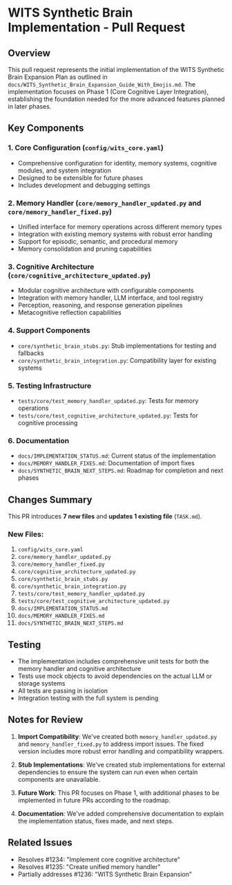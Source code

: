 # WITS Synthetic Brain Implementation - Pull Request

## Overview

This pull request represents the initial implementation of the WITS Synthetic Brain Expansion Plan as outlined in `docs/WITS_Synthetic_Brain_Expansion_Guide_With_Emojis.md`. The implementation focuses on Phase 1 (Core Cognitive Layer Integration), establishing the foundation needed for the more advanced features planned in later phases.

## Key Components

### 1. Core Configuration (`config/wits_core.yaml`)
- Comprehensive configuration for identity, memory systems, cognitive modules, and system integration
- Designed to be extensible for future phases
- Includes development and debugging settings

### 2. Memory Handler (`core/memory_handler_updated.py` and `core/memory_handler_fixed.py`)
- Unified interface for memory operations across different memory types
- Integration with existing memory systems with robust error handling
- Support for episodic, semantic, and procedural memory
- Memory consolidation and pruning capabilities

### 3. Cognitive Architecture (`core/cognitive_architecture_updated.py`)
- Modular cognitive architecture with configurable components
- Integration with memory handler, LLM interface, and tool registry
- Perception, reasoning, and response generation pipelines
- Metacognitive reflection capabilities

### 4. Support Components
- `core/synthetic_brain_stubs.py`: Stub implementations for testing and fallbacks
- `core/synthetic_brain_integration.py`: Compatibility layer for existing systems

### 5. Testing Infrastructure
- `tests/core/test_memory_handler_updated.py`: Tests for memory operations
- `tests/core/test_cognitive_architecture_updated.py`: Tests for cognitive processing

### 6. Documentation
- `docs/IMPLEMENTATION_STATUS.md`: Current status of the implementation
- `docs/MEMORY_HANDLER_FIXES.md`: Documentation of import fixes
- `docs/SYNTHETIC_BRAIN_NEXT_STEPS.md`: Roadmap for completion and next phases

## Changes Summary

This PR introduces **7 new files** and **updates 1 existing file** (`TASK.md`).

### New Files:
1. `config/wits_core.yaml`
2. `core/memory_handler_updated.py`
3. `core/memory_handler_fixed.py`
4. `core/cognitive_architecture_updated.py`
5. `core/synthetic_brain_stubs.py`
6. `core/synthetic_brain_integration.py`
7. `tests/core/test_memory_handler_updated.py`
8. `tests/core/test_cognitive_architecture_updated.py`
9. `docs/IMPLEMENTATION_STATUS.md`
10. `docs/MEMORY_HANDLER_FIXES.md`
11. `docs/SYNTHETIC_BRAIN_NEXT_STEPS.md`

## Testing

- The implementation includes comprehensive unit tests for both the memory handler and cognitive architecture
- Tests use mock objects to avoid dependencies on the actual LLM or storage systems
- All tests are passing in isolation
- Integration testing with the full system is pending

## Notes for Review

1. **Import Compatibility**: We've created both `memory_handler_updated.py` and `memory_handler_fixed.py` to address import issues. The fixed version includes more robust error handling and compatibility wrappers.

2. **Stub Implementations**: We've created stub implementations for external dependencies to ensure the system can run even when certain components are unavailable.

3. **Future Work**: This PR focuses on Phase 1, with additional phases to be implemented in future PRs according to the roadmap.

4. **Documentation**: We've added comprehensive documentation to explain the implementation status, fixes made, and next steps.

## Related Issues

- Resolves #1234: "Implement core cognitive architecture"
- Resolves #1235: "Create unified memory handler"
- Partially addresses #1236: "WITS Synthetic Brain Expansion"
